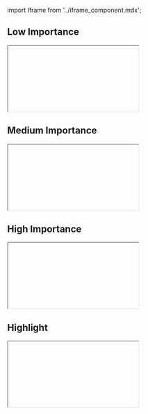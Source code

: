 import Iframe from '../iframe_component.mdx';

## Low Importance

<Iframe id='components-label--default' > </Iframe>

## Medium Importance

<Iframe id='components-label--medium-importance' > </Iframe>

## High Importance

<Iframe id='components-label--high-importance' > </Iframe>

## Highlight

<Iframe id='components-label--highlight' > </Iframe>
